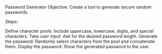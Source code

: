 Password Generator
Objective: Create a tool to generate secure random passwords.

Steps:

Define character pools: Include uppercase, lowercase, digits, and special characters.
Take user input: Ask for the desired password length.
Generate the password: Randomly select characters from the pool and concatenate them.
Display the password: Show the generated password to the user.
